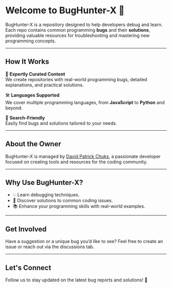 # Welcome to BugHunter-X 👾

BugHunter-X is a repository designed to help developers debug and learn. Each repo contains common programming **bugs** and their **solutions**, providing valuable resources for troubleshooting and mastering new programming concepts.

---

## How It Works
🚀 **Expertly Curated Content**  
We create repositories with real-world programming bugs, detailed explanations, and practical solutions.

🛠 **Languages Supported**  
We cover multiple programming languages, from **JavaScript** to **Python** and beyond.

🌟 **Search-Friendly**  
Easily find bugs and solutions tailored to your needs.  

---

## About the Owner
BugHunter-X is managed by [David Patrick Chuks](https://github.com/David-patrick-chuks), a passionate developer focused on creating tools and resources for the coding community.  

---

## Why Use BugHunter-X?
- 💡 Learn debugging techniques.
- 🔧 Discover solutions to common coding issues.
- 📚 Enhance your programming skills with real-world examples.

---

## Get Involved
Have a suggestion or a unique bug you’d like to see? Feel free to create an issue or reach out via the discussions tab.

---

## Let's Connect
Follow us to stay updated on the latest bug reports and solutions! 🎉
